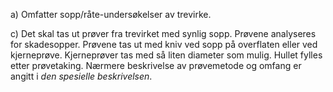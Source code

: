 a) Omfatter sopp/råte-undersøkelser av trevirke.

c) Det skal tas ut prøver fra trevirket med synlig sopp. Prøvene analyseres for skadesopper. Prøvene tas ut med kniv ved sopp på overflaten eller ved kjerneprøve. Kjerneprøver tas med så liten diameter som mulig. Hullet fylles etter prøvetaking. Nærmere beskrivelse av prøvemetode og omfang er angitt i *den spesielle beskrivelsen*.

